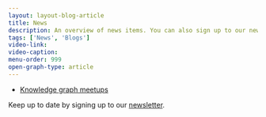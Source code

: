 ```yaml
---
layout: layout-blog-article
title: News
description: An overview of news items. You can also sign up to our newsletter or follow us on LinkedIn or Twitter. 
tags: ['News', 'Blogs']
video-link:
video-caption:
menu-order: 999
open-graph-type: article
---
```


- [Knowledge graph meetups](./meetups.html)

Keep up to date by signing up to our [newsletter](/newsletter/).